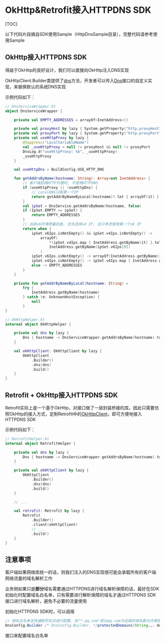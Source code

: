 # OkHttp&Retrofit接入HTTPDNS SDK

[TOC]

以下代码片段摘自SDK使用Sample（HttpDnsSample目录），完整代码请参考使用Sample

## OkHttp接入HTTPDNS SDK

得益于OkHttp的良好设计，我们可以直接向OkHttp注入DNS实现

OkHttpClient.Builder类提供了[dns](http://square.github.io/okhttp/3.x/okhttp/okhttp3/OkHttpClient.Builder.html#dns-okhttp3.Dns-)方法，开发者可以传入[Dns](http://square.github.io/okhttp/3.x/okhttp/okhttp3/Dns.html)接口的自定义实现，来替换默认的系统DNS实现

示例代码如下：

```kotlin
// DnsServiceWrapper.kt
object DnsServiceWrapper {

    private val EMPTY_ADDRESSES = arrayOf<InetAddress>()

    private val proxyHost by lazy { System.getProperty("http.proxyHost") }
    private val proxyPort by lazy { System.getProperty("http.proxyPort") }
    private val useHttpProxy by lazy {
        @Suppress("LocalVariableName")
        val _useHttpProxy = null != proxyHost && null != proxyPort
        DnsLog.d("useHttpProxy: %b", _useHttpProxy)
        _useHttpProxy
    }

    val useHttpDns = BuildConfig.USE_HTTP_DNS

    fun getAddrsByName(hostname: String): Array<out InetAddress> {
        // 客户端启用HTTP代理时, 不使用HTTPDNS
        if (useHttpProxy || !useHttpDns) {
            // LocalDNS只取第一个IP
            return getAddrByNameByLocal(hostname)?.let { arrayOf(it) } ?: EMPTY_ADDRESSES
        }
        val ipSet = DnsService.getAddrsByName(hostname, false)
        if (IpSet.EMPTY == ipSet) {
            return EMPTY_ADDRESSES
        }
        // 当前v6环境质量较差, 优先选择v4 IP, 且只考虑使用第一个v6 IP
        return when {
            ipSet.v6Ips.isNotEmpty() && ipSet.v4Ips.isNotEmpty() ->
                arrayOf(
                    *(ipSet.v4Ips.map { InetAddress.getByName(it) }.toTypedArray()),
                    InetAddress.getByName(ipSet.v6Ips[0])
                )
            ipSet.v6Ips.isNotEmpty() -> arrayOf(InetAddress.getByName(ipSet.v6Ips[0]))
            ipSet.v4Ips.isNotEmpty() -> ipSet.v4Ips.map { InetAddress.getByName(it) }.toTypedArray()
            else -> EMPTY_ADDRESSES
        }
    }

    private fun getAddrByNameByLocal(hostname: String) =
        try {
            InetAddress.getByName(hostname)
        } catch (e: UnknownHostException) {
            null
        }
}

// OkHttpHelper.kt
internal object OkHttpHelper {

    private val dns by lazy {
        Dns { hostname -> DnsServiceWrapper.getAddrsByName(hostname).toMutableList() }
    }

    val okHttpClient: OkHttpClient by lazy {
        OkHttpClient
            .Builder()
            .dns(dns)
            .build()
    }
}
```

## Retrofit + OkHttp接入HTTPDNS SDK

Retrofit实际上是一个基于OkHttp，对接口做了一层封装桥接的库。因此只需要仿照OkHttp的接入方式，定制Retrofit中的[OkHttpClient](http://square.github.io/retrofit/2.x/retrofit/retrofit2/Retrofit.Builder.html#client-okhttp3.OkHttpClient-)，即可方便地接入HTTPDNS SDK

示例代码如下：

```kotlin
// RetrofitHelper.kt
internal object RetrofitHelper {

    private val dns by lazy {
        Dns { hostname -> DnsServiceWrapper.getAddrsByName(hostname).toMutableList() }
    }

    private val okHttpClient by lazy {
        OkHttpClient
            .Builder()
            .dns(dns)
            .build()
    }

	// ...

    val retrofit: Retrofit by lazy {
        Retrofit
            .Builder()
            .client(okHttpClient)
			// ...
            .build()
    }
}
```

## 注意事项

客户端如果网络库统一的话，则我们注入的DNS实现很可能会承载所有的客户端网络流量的域名解析工作

业务侧如果只是**部分**域名需要通过HTTPDNS进行域名解析保障的话，最好在SDK初始化时配置域名白名单，只有需要进行解析保障的域名才通过HTTPDNS SDK接口进行域名解析，避免不必要的流量使用

初始化HTTPDNS SDK时，可以调用

```java
// 域名白名单支持通配符形式进行配置, 如"*.qq.com"即以qq.com为后缀的域名都允许使用HTTPDNS服务进行域名解析
DnsConfig.Builder /* DnsConfig.Builder. */protectedDomains(String... domains);
```

接口来配置域名白名单